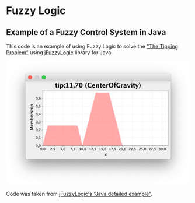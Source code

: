 # Fuzzy Logic
## Example of a Fuzzy Control System in Java

This code is an example of using Fuzzy Logic to solve the ["The Tipping Problem"](https://pythonhosted.org/scikit-fuzzy/auto_examples/plot_tipping_problem_newapi.html#the-tipping-problem) using [jFuzzyLogic](http://jfuzzylogic.sourceforge.net/html/index.html) library for Java.

![output](https://github.com/marcelovca90-inatel/C210/raw/master/fuzzy-logic-java/output.png)

Code was taken from [jFuzzyLogic's "Java detailed example"](http://jfuzzylogic.sourceforge.net/html/java.html).
